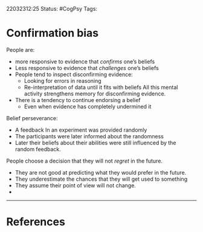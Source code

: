 22032312:25
Status:  #CogPsy 
Tags: 

# Confirmation bias

People are:
- more responsive to evidence that *confirms* one’s beliefs
- Less responsive to evidence that *challenges* one’s beliefs
- People tend to inspect disconfirming evidence:
	- Looking for errors in reasoning
	- Re-interpretation of data until it fits with beliefs
	All this mental activity strengthens memory for disconfirming evidence. 
- There is a tendency to continue endorsing a belief 
	- Even when evidence has completely undermined it

Belief perseverance:
- A feedback In an experiment was provided randomly
- The participants were later informed about the randomness
- Later their beliefs about their abilities were still influenced by the random feedback. 

People choose a decision that they will not *regret* in the future. 
- They are not good at predicting what they would prefer in the future.
- They underestimate the chances that they will get used to something
- They assume their point of view will not change.
- 



---
# References